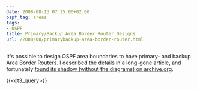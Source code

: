 ```yaml
---
date: 2008-08-13 07:25:00+02:00
ospf_tag: areas
tags:
- OSPF
title: Primary/Backup Area Border Router Designs
url: /2008/08/primarybackup-area-border-router.html
---
```

It's possible to design OSPF area boundaries to have primary- and backup Area Border Routers. I described the details in a long-gone article, and fortunately [found its shadow (without the diagrams) on archive.org](https://web.archive.org/web/20160315080312/http://wiki.nil.com/Primary/backup_area_border_router_designs).

{{<ct3_query>}}